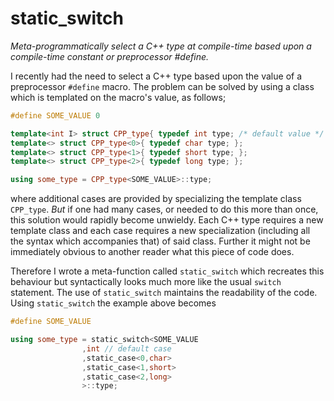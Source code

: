 static_switch
=============

*Meta-programmatically select a C++ type at compile-time based upon a compile-time constant or preprocessor #define.*

I recently had the need to select a C++ type based upon the value of a preprocessor `#define` macro. The problem can be solved by using a class which is templated on the macro's value, as follows;

```C++
#define SOME_VALUE 0

template<int I> struct CPP_type{ typedef int type; /* default value */ };
template<> struct CPP_type<0>{ typedef char type; };
template<> struct CPP_type<1>{ typedef short type; };
template<> struct CPP_type<2>{ typedef long type; };

using some_type = CPP_type<SOME_VALUE>::type;
```

where additional cases are provided by specializing the template class `CPP_type`. *But* if one had many cases, or needed to do this more than once, this solution would rapidly become unwieldy. Each C++ type requires a new template class and each case requires a new specialization (including all the syntax which accompanies that) of said class. Further it might not be immediately obvious to another reader what this piece of code does. 

Therefore I wrote a meta-function called `static_switch` which recreates this behaviour but syntactically looks much more like the usual `switch` statement. The use of `static_switch` maintains the readability of the code. Using `static_switch` the example above becomes

```C++
#define SOME_VALUE

using some_type = static_switch<SOME_VALUE
				,int // default case
				,static_case<0,char>
				,static_case<1,short>
				,static_case<2,long>
				>::type;
```
